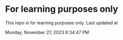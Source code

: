 # For learning purposes only
This repo is for learning purposes only.
Last updated at

Monday, November 27, 2023 6:34:47 PM

